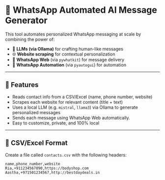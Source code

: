 # 🤖 WhatsApp Automated AI Message Generator

This tool automates personalized WhatsApp messaging at scale by combining the power of:

- 🧠 **LLMs (via Ollama)** for crafting human-like messages
- 🌐 **Website scraping** for contextual personalization
- 💬 **WhatsApp Web** (via `pywhatkit`) for message delivery
- 💬 **WhatsApp Automation** (via `pyautogui`) for automation

---

## 🚀 Features

- Reads contact info from a CSV/Excel (name, phone number, website)
- Scrapes each website for relevant content (title + text)
- Uses a local LLM (e.g. `mistral`, `llama3`) via Ollama to generate personalized messages
- Sends each message using WhatsApp Web automatically.
- Easy to customize, private, and 100% local

---

## 📁 CSV/Excel Format

Create a file called `contacts.csv` with the following headers:

```csv
name,phone_number,website
Ria,+911234567890,https://bodyshop.com
Aastha,+971501234567,http://bestdaydeals.in
